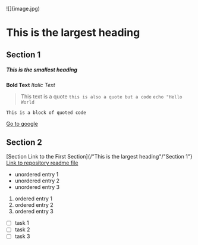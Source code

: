 ![]{image.jpg)
# This is the largest heading
## Section 1
##### This is the smallest heading
**Bold Text** *Italic Text* 
> This text is a quote
`this is also a quote but a code` `echo "Hello World`
```
This is a block of quoted code
```
[Go to google](https://www.google.com)
## Section 2
[Section Link to the First Section]{/"This is the largest heading"/"Section 1"}
[Link to repository readme file](./README.md)
- unordered entry 1
- unordered entry 2
- unordered entry 3
1. ordered entry 1
2. ordered entry 2
3. ordered entry 3
- [ ] task 1
- [ ] task 2
- [ ] task 3
